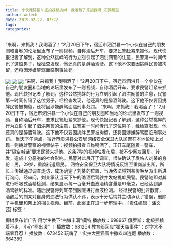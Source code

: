 ```yaml
---
title: 小伙尾随警车还拍视频挑衅：我酒驾了来抓我啊_江苏频道
author: wetech
date: 2019-02-22- 07:22
tags: 
categories: 
---
```

“来啊，来抓我！我喝酒了！”2月20日下午，宿迁市泗洪县一个小伙在自己的朋友圈和当地的论坛里发布了一则视频，自称酒后开车，要求民警赶紧来抓他。现代快报记者了解到，这种公然挑衅的行为立刻引起了泗洪网警的注意，民警第一时间传讯了这位男子，经检查发现，他还真的是醉酒驾驶。这下他不仅要因挑衅民警被拘留，还将因涉嫌醉驾面临刑事处罚。
<!-- more -->
                
<img align="center" border="0" src="http://p2.ifengimg.com/a/2019_08/91641807976cd61_size71_w600_h800.jpg" />
                
<img align="center" border="0" src="http://p1.ifengimg.com/a/2019_08/fc6ad55f73acd58_size75_w600_h450.jpg" />
            
<img align="center" border="0" src="http://p2.ifengimg.com/a/2016/0810/204c433878d5cf9size1_w16_h16.png" />
“来啊，来抓我！我喝酒了！”2月20日下午，宿迁市泗洪县一个小伙在自己的朋友圈和当地的论坛里发布了一则视频，自称酒后开车，要求民警赶紧来抓他。现代快报记者了解到，这种公然挑衅的行为立刻引起了泗洪网警的注意，民警第一时间传讯了这位男子，经检查发现，他还真的是醉酒驾驶。这下他不仅要因挑衅民警被拘留，还将因涉嫌醉驾面临刑事处罚。
“来啊，来抓我！我喝酒了！”2月20日下午，宿迁市泗洪县一个小伙在自己的朋友圈和当地的论坛里发布了一则视频，自称酒后开车，要求民警赶紧来抓他。现代快报记者了解到，这种公然挑衅的行为立刻引起了泗洪网警的注意，民警第一时间传讯了这位男子，经检查发现，他还真的是醉酒驾驶。这下他不仅要因挑衅民警被拘留，还将因涉嫌醉驾面临刑事处罚。
当天下午两点，宿迁市泗洪县公安局网络安全保卫大队民警在本地论坛上发现一则挑衅警察的视频帖子：视频拍摄者自称喝酒了，正开车尾随着一警车，并“隔空喊话”要求民警来抓他。这条7秒的视频帖发布后，被不少网友回复、转发，造成十分恶劣的社会影响。民警对此展开了调查，很快确认了发帖人刘某的身份：男，29岁，重岗街道居民。
网络安全保卫大队将情况反馈至重岗派出所，所长王传斌通过调查走访，成功确定了刘某的位置，当晚依法将刘某传唤至派出所进行询问。经审问，刘某承认当天下午的确酒后驾驶并发帖挑衅民警。民警随即对其进行呼吸式酒精检测，结果显示每一百毫升血液酒精含量是91毫克，已经达到醉酒驾驶的标准。随后民警将刘某带到医院进行血液检测。
经过民警的批评教育，酒醒后的刘某对自身的违法行为供认不讳，表示十分后悔并主动承认了错误，删除了手机里和网上的相关视频。目前，此案正在进一步审理中。
[责任编辑：潘文茜]
标签：
 
 
             
椰树发布新广告 用学生换下“白嫩丰满”模特
播放数：698967
俄罗斯：北极熊赖着不走，小心“熊出没” ！
播放数：681254
教育部回应“翟天临事件”：对学术不端零容忍！
播放数：673452
玩嗨了！实拍大熊猫雪中撒欢四连翻
播放数：664389
